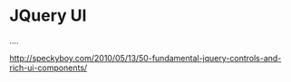 # JQuery UI




....

http://speckyboy.com/2010/05/13/50-fundamental-jquery-controls-and-rich-ui-components/

